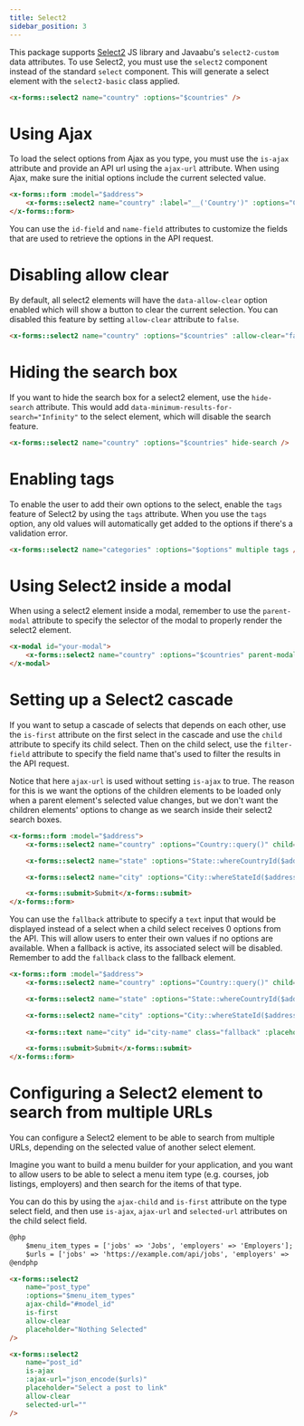 ```yaml
---
title: Select2
sidebar_position: 3
---
```


This package supports [Select2](https://select2.org/) JS library and Javaabu's `select2-custom` data attributes.
To use Select2, you must use the `select2` component instead of the standard `select` component. This will generate a select element with the `select2-basic` class applied.

```html
<x-forms::select2 name="country" :options="$countries" />
```

# Using Ajax

To load the select options from Ajax as you type, you must use the `is-ajax` attribute and provide an API url using the `ajax-url` attribute.
When using Ajax, make sure the initial options include the current selected value.

```html
<x-forms::form :model="$address">
    <x-forms::select2 name="country" :label="__('Country')" :options="Country::whereId(isset($address) ? $address->country_id : old('country'))" :ajax-url="route('api.countries.index')" is-ajax />
</x-forms::form>
```

You can use the `id-field` and `name-field` attributes to customize the fields that are used to retrieve the options in the API request.

# Disabling allow clear 

By default, all select2 elements will have the `data-allow-clear` option enabled which will show a button to clear the current selection.
You can disabled this feature by setting `allow-clear` attribute to `false`.

```html
<x-forms::select2 name="country" :options="$countries" :allow-clear="false" />
```

# Hiding the search box

If you want to hide the search box for a select2 element, use the `hide-search` attribute.
This would add `data-minimum-results-for-search="Infinity"` to the select element, which will disable the search feature.

```html
<x-forms::select2 name="country" :options="$countries" hide-search />
```

# Enabling tags

To enable the user to add their own options to the select, enable the `tags` feature of Select2 by using the `tags` attribute. 
When you use the `tags` option, any old values will automatically get added to the options if there's a validation error.

```html
<x-forms::select2 name="categories" :options="$options" multiple tags />
```

# Using Select2 inside a modal

When using a select2 element inside a modal, remember to use the `parent-modal` attribute to specify the selector of the modal to properly render the select2 element.

```html
<x-modal id="your-modal">
    <x-forms::select2 name="country" :options="$countries" parent-modal="#your-modal" />
</x-modal>
```

# Setting up a Select2 cascade

If you want to setup a cascade of selects that depends on each other, use the `is-first` attribute on the first select in the cascade and use the `child` attribute to specify its child select.
Then on the child select, use the `filter-field` attribute to specify the field name that's used to filter the results in the API request.

Notice that here `ajax-url` is used without setting `is-ajax` to true. The reason for this is we want the options of the children elements to be loaded only when a parent element's selected value changes, but we don't want the children elements' options to change as we search inside their select2 search boxes. 

```html
<x-forms::form :model="$address">
    <x-forms::select2 name="country" :options="Country::query()" child="#state" is-first />

    <x-forms::select2 name="state" :options="State::whereCountryId($address->country?->id ?? null)" :ajax-url="route('api.states.index')" child="#city" filter-field="country" />

    <x-forms::select2 name="city" :options="City::whereStateId($address->state?->id ?? null)" :ajax-url="route('api.cities.index')" filter-field="state" relation />

    <x-forms::submit>Submit</x-forms::submit>
</x-forms::form>
```

You can use the `fallback` attribute to specify a `text` input that would be displayed instead of a select when a child select receives 0 options from the API. 
This will allow users to enter their own values if no options are available. When a fallback is active, its associated select will be disabled. Remember to add the `fallback` class to the fallback element. 

```html
<x-forms::form :model="$address">
    <x-forms::select2 name="country" :options="Country::query()" child="#state" is-first />

    <x-forms::select2 name="state" :options="State::whereCountryId($address->country?->id ?? null)" :ajax-url="route('api.states.index')" child="#city" filter-field="country" />

    <x-forms::select2 name="city" :options="City::whereStateId($address->state?->id ?? null)" :ajax-url="route('api.cities.index')" fallback="#city-name" filter-field="state" relation />
    
    <x-forms::text name="city" id="city-name" class="fallback" :placeholder="__('Write your own city name...')" />

    <x-forms::submit>Submit</x-forms::submit>
</x-forms::form>
```
# Configuring a Select2 element to search from multiple URLs

You can configure a Select2 element to be able to search from multiple URLs, depending on the selected value of another select element. 

Imagine you want to build a menu builder for your application, and you want to allow users to be able to select a menu item type (e.g. courses, job listings, employers) and then search for the items of that type.

You can do this by using the `ajax-child` and `is-first` attribute on the type select field, and then use `is-ajax`, `ajax-url` and `selected-url` attributes on the child select field.

```html
@php
    $menu_item_types = ['jobs' => 'Jobs', 'employers' => 'Employers'];
    $urls = ['jobs' => 'https://example.com/api/jobs', 'employers' => 'https://example.com/api/employers'];
@endphp

<x-forms::select2
    name="post_type"
    :options="$menu_item_types"
    ajax-child="#model_id"
    is-first
    allow-clear
    placeholder="Nothing Selected"
/>

<x-forms::select2
    name="post_id"
    is-ajax
    :ajax-url="json_encode($urls)"
    placeholder="Select a post to link"
    allow-clear
    selected-url=""
/>

```
